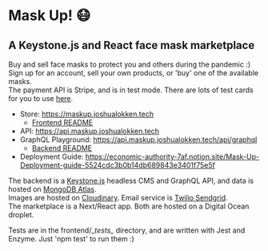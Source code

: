 # Mask Up! 😷
## A Keystone.js and React face mask marketplace

Buy and sell face masks to protect you and others during the pandemic :)  
Sign up for an account, sell your own products, or 'buy' one of the available masks.  
The payment API is Stripe, and is in test mode.  There are lots of test cards for you to use [here](https://stripe.com/docs/testing).

- Store: https://maskup.joshualokken.tech
  - [Frontend README](https://github.com/jrrlokken/maskup/blob/master/frontend/README.md)
- API: https://api.maskup.joshualokken.tech
- GraphQL Playground: https://api.maskup.joshualokken.tech/api/graphql
  - [Backend README](https://github.com/jrrlokken/maskup/blob/master/backend/README.md)
- Deployment Guide: https://economic-authority-7af.notion.site/Mask-Up-Deployment-guide-5524cdc3b0b14db689843e3401f75e5f

The backend is a [Keystone.js](https://www.keystonejs.com/) headless CMS and GraphQL API, and data is hosted on [MongoDB Atlas](https://www.mongodb.com/cloud/atlas).  
Images are hosted on [Cloudinary](https://cloudinary.com). Email service is [Twilio Sendgrid](https://cloudinary.com).  
The marketplace is a Next/React app. Both are hosted on a Digital Ocean droplet.

Tests are in the frontend/\__tests\__ directory, and are written with Jest and Enzyme.  Just 'npm test' to run them :)
